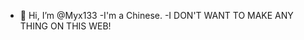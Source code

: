 - 👋 Hi, I’m @Myx133
-I'm a Chinese.
-I DON'T WANT TO MAKE ANY THING ON THIS WEB!

<!---
Myx133/Myx133 is a ✨ special ✨ repository because its `README.md` (this file) appears on your GitHub profile.
You can click the Preview link to take a look at your changes.
--->
